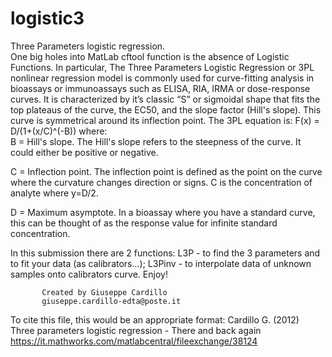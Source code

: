 # logistic3
Three Parameters logistic regression.</br>
One big holes into MatLab cftool function is the absence of Logistic Functions. In particular, The Three Parameters Logistic Regression or 3PL nonlinear regression model is commonly used for curve-fitting analysis in bioassays or immunoassays such as ELISA, RIA, IRMA or dose-response curves. It is characterized by it’s classic “S” or sigmoidal shape that fits the top plateaus of the curve, the EC50, and the slope factor (Hill's slope). This curve is symmetrical around its inflection point.
The 3PL equation is:
F(x) = D/(1+(x/C)^(-B))
where:<br/>
B = Hill's slope. The Hill's slope refers to the steepness of the curve. It could either be positive or negative.

C = Inflection point. The inflection point is defined as the point on the
curve where the curvature changes direction or signs. C is the concentration of analyte where y=D/2.

D = Maximum asymptote. In a bioassay where you have a standard curve, this can be thought of as the response value for infinite standard concentration.

In this submission there are 2 functions:
L3P - to find the 3 parameters and to fit your data (as calibrators...);
L3Pinv - to interpolate data of unknown samples onto calibrators curve.
Enjoy!

           Created by Giuseppe Cardillo
           giuseppe.cardillo-edta@poste.it

To cite this file, this would be an appropriate format:
Cardillo G. (2012) Three parameters logistic regression - There and back again
https://it.mathworks.com/matlabcentral/fileexchange/38124
